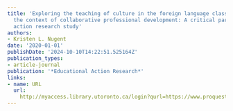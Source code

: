 ```yaml
---
title: 'Exploring the teaching of culture in the foreign language classroom within
  the context of collaborative professional development: A critical participatory
  action research study'
authors:
- Kristen L. Nugent
date: '2020-01-01'
publishDate: '2024-10-10T14:22:51.525164Z'
publication_types:
- article-journal
publication: '*Educational Action Research*'
links:
- name: URL
  url: 
    http://myaccess.library.utoronto.ca/login?qurl=https://www.proquest.com/docview/2529333914?accountid=14771&bdid=38384&_bd=5f3TONdvBr9CfS0aoBa61I%2FhGAM%3D
---
```

